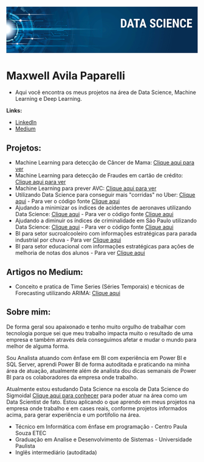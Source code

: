 <p align="center">
  <img src="banner.png" >
</p>

# Maxwell Avila Paparelli


* Aqui você encontra os meus projetos na área de Data Science, Machine Learning e Deep Learning.

**Links:**
* [LinkedIn](https://www.linkedin.com/in/maxwell-avila-paparelli-69201b135)
* [Medium](https://maxwellpaparelli.medium.com/)


## Projetos:
* Machine Learning para detecção de Câncer de Mama: [Clique aqui para ver](https://github.com/MaxwellPaparelli/Machine_Learning/blob/main/Machine_learning_Outr_Rosa.ipynb)
* Machine Learning para detecção de Fraudes em cartão de crédito: [Clique aqui para ver](https://github.com/MaxwellPaparelli/Machine_Learning/blob/main/Fraude_em_Cart%C3%A3o_de_Credito_Machine_Learning.ipynb)
* Machine Learning para prever AVC: [Clique aqui para ver](https://github.com/MaxwellPaparelli/Machine_Learning/blob/main/Mach_Lean_PrevisaoAvc.ipynb)
* Utilizando Data Science para conseguir mais "corridas" no Uber: [Clique aqui](https://www.linkedin.com/pulse/como-conseguir-mais-corridas-com-o-uber-em-new-york-avila-paparelli/?trackingId=pe17W94CSS2iv4jM2iPqpA%3D%3D) - Para ver o código fonte [Clique aqui](https://github.com/MaxwellPaparelli/Data_Science_Uber)
* Ajudando a minimizar os índices de acidentes de aeronaves utilizando Data Science: [Clique aqui](https://www.linkedin.com/pulse/ajudando-minimizar-os-%C3%ADndices-de-acidentes-aeronaves-avila-paparelli?trk=portfolio_article-card_title) - Para ver o código fonte [Clique aqui](https://github.com/MaxwellPaparelli/Data_Science_Aviacao)
* Ajudando a diminuir os índices de criminalidade em São Paulo utilizando Data Science: [Clique aqui](https://www.linkedin.com/pulse/ajudando-diminuir-%25C3%25ADndices-de-crimes-com-data-science-avila-paparelli/?trackingId=lUPx7w6wQ9OnSXKZ8C9L9g%3D%3D) - Para ver o código fonte [Clique aqui](https://github.com/MaxwellPaparelli/Data_Science_Indice_Criminalidade_SP)
* BI para setor sucroalcooleiro com informações estratégicas para parada industrial por chuva - Para ver [Clique aqui](https://www.linkedin.com/feed/update/urn:li:activity:6755261706089357312/)
* BI para setor educacional com informações estratégicas para ações de melhoria de notas dos alunos - Para ver [Clique aqui](https://www.linkedin.com/feed/update/urn:li:activity:6761045921418551296/)

## Artigos no Medium:

* Conceito e pratica de Time Series (Séries Temporais) e técnicas de Forecasting utilizando ARIMA: [Clique aqui](https://medium.com/@cienciaedadosbi/time-series-s%C3%A9ries-temporais-com-python-f4e74fd45b0b)

## Sobre mim:
De forma geral sou apaixonado e tenho muito orgulho de trabalhar com tecnologia porque sei que meu trabalho impacta muito o resultado de uma empresa e também através dela conseguimos afetar e mudar o mundo para melhor de alguma forma.

Sou Analista atuando com ênfase em BI com experiência em Power BI e SQL Server, aprendi Power BI de forma autoditada e praticando na minha área de atuação, atualmente além de analista dou dicas semanais de Power BI para os colaboradores da empresa onde trabalho.

Atualmente estou estudando Data Science na escola de Data Science do Sigmoidal [Clique aqui para conhecer](https://escola.sigmoidal.ai/) para poder atuar na área como um Data Scientist de fato. Estou aplicando o que aprendo em meus projetos na empresa onde trabalho e em cases reais, conforme projetos informados acima, para gerar experiência e um portifolio na área.

*  Técnico em Informática com ênfase em programação - Centro Paula Souza ETEC
*  Graduação em Analise e Desenvolvimento de Sistemas - Universidade Paulista
*  Inglês intermediário (autoditada)
